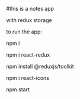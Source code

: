 #this is a notes app

with redux storage

to run the app:

npm i 

npm i react-redux

npm install @reduxjs/toolkit

npm i react-icons

npm start


